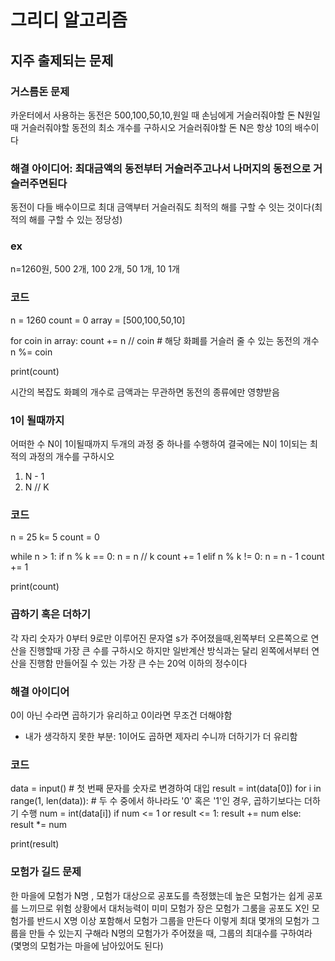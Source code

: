 # 그리디 알고리즘

## 지주 출제되는 문제

### 거스름돈 문제
카운터에서 사용하는 동전은 500,100,50,10,원일 때 손님에게 거슬러줘야할 돈 N원일 때 거슬러줘야할 동전의 최소 개수를 구하시오 거슬러줘야할 돈 N은 항상 10의 배수이다

### 해결 아이디어: 최대금액의 동전부터 거슬러주고나서 나머지의 동전으로 거슬러주면된다
동전이 다들 배수이므로 최대 금액부터 거슬러줘도 최적의 해를 구할 수 잇는 것이다(최적의 해를 구할 수 있는 정당성)

### ex
n=1260원, 500 2개, 100 2개, 50 1개, 10 1개

### 코드
n = 1260
count = 0
array = [500,100,50,10]

for coin in array:
  count += n // coin # 해당 화폐를 거슬러 줄 수 있는 동전의 개수
  n %= coin

print(count)

시간의 복잡도 화폐의 개수로 금액과는 무관하면 동전의 종류에만 영향받음


### 1이 될때까지
어떠한 수 N이 1이될때까지 두개의 과정 중 하나를 수행하여 결국에는 N이 1이되는 최적의 과정의 개수를 구하시오
1. N - 1
2. N // K


### 코드
n = 25 
k= 5
count = 0

while n > 1:
  if n % k == 0:
    n = n // k 
    count += 1
  elif  n % k != 0:
    n = n - 1
    count += 1

print(count)


### 곱하기 혹은 더하기
각 자리 숫자가 0부터 9로만 이루어진 문자열 s가 주어졌을때,왼쪽부터 오른쪽으로 연산을 진행할때 가장 큰 수를 구하시오
하지만 일반계산 방식과는 달리 왼쪽에서부터 연산을 진행함
만들어질 수 있는 가장 큰 수는 20억 이하의 정수이다

### 해결 아이디어
0이 아닌 수라면 곱하기가 유리하고 0이라면 무조건 더해야함
* 내가 생각하지 못한 부분: 1이어도 곱하면 제자리 수니까 더하기가 더 유리함

### 코드
data = input() # 첫 번째 문자를 숫자로 변경하여 대입 
result = int(data[0]) 
for i in range(1, len(data)): # 두 수 중에서 하나라도 '0' 혹은 '1'인 경우, 곱하기보다는 더하기 수행 
  num = int(data[i]) 
  if num <= 1 or result <= 1: 
    result += num 
  else: 
    result *= num 
    
print(result)

### 모험가 길드 문제
한 마을에 모험가 N명 , 모험가 대상으로 공포도를 측정했는데 높은 모험가는 쉽게 공포를 느끼므로 위험 상황에서 대처능력이 미미
모험가 장은 모험가 그룸을 공포도 X인 모험가를 반드시 X명 이상 포함해서 모험가 그룹을 만든다
이렇게 최대 몇개의 모험가 그룹을 만들 수 있는지 구해라
N명의 모험가가 주어졌을 때, 그룹의 최대수를 구하여라
(몇명의 모험가는 마을에 남아있어도 된다)






